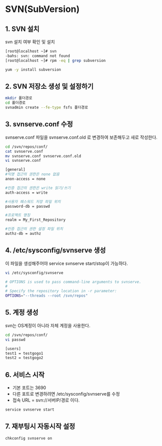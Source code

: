 # SVN(SubVersion)

## 1. SVN 설치
svn 설치 여부 확인 및 설치

```sh
[root@localhost ~]# svn
-bahs: svn: command not found
[root@localhost ~]# rpm -eq | grep subversion
```

```sh
yum -y install subversion
```

## 2. SVN 저장소 생성 및 설정하기

```sh
mkdir 폴더경로
cd 폴더경로
svnadmin create --fe-type fsfs 폴더경로
```

## 3. svnserve.conf 수정
svnserve.conf 파일을 svnserve.conf.old 로 변경하여 보존해두고 새로 작성한다.

```sh
cd /svn/repos/conf/
cat svnserve.conf
mv svnserve.conf svnserve.conf.old
vi svnserve.conf
```
```sh
[general]
#익명 접근의 권한은 none 없음
anon-access = none 

#인증 접근의 권한은 write 읽기/쓰기
auth-access = write

#사용자 패스워드 저장 파일 위치
password-db = passwd

#프로젝트 명칭
realm = My_First_Repository

#인증 접근의 권한 설정 파일 위치
authz-db = authz
```

## 4. /etc/sysconfig/svnserve 생성
이 파일을 생성해주어야 service svnserve start/stop이 가능하다.

```sh
vi /etc/sysconfig/svnserve
```
```sh
# OPTIONS is used to pass command-line arguments to svnserve.
#
# Specify the repository location in -r parameter:
OPTIONS="--threads --root /svn/repos"
```

## 5. 계정 생성
svn는 OS계정이 아니라 자체 계정을 사용한다.
```sh
cd /svn/repos/conf/
vi passwd
```
```sh
[users]
test1 = testgogo1
test2 = testgogo2
```

## 6. 서비스 시작
-  기본 포트는  3690
-  다른 포트로 변경하려면 /etc/sysconfig/svnserve를 수정
-  접속 URL = svn://서버IP/경로 이다.
```sh
service svnserve start
```

## 7. 재부팅시 자동시작 설정
```sh
chkconfig svnserve on
```
